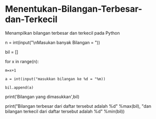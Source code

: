 # Menentukan-Bilangan-Terbesar-dan-Terkecil
Menampilkan bilangan terbesar dan terkecil pada Python


n = int(input("\nMasukan banyak Bilangan = "))

bil = []

for x in range(n):

    m=x+1
    
    a = int(input("masukkan bilangan ke %d = "%m))
    
    bil.append(a)

print('Bilangan yang dimasukkan',bil)

print("Bilangan terbesar dari daftar tersebut adalah %d" %max(bil), "dan bilangan terkecil dari daftar tersebut adalah %d" %min(bil))
